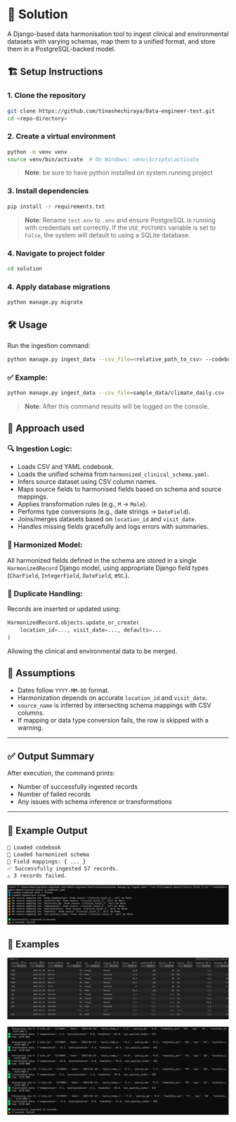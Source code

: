 
# 🧬 Solution

A Django-based data harmonisation tool to ingest clinical and environmental datasets with varying schemas, map them to a unified format, and store them in a PostgreSQL-backed model.


## 🏗️ Setup Instructions

### 1. Clone the repository

```bash
git clone https://github.com/tinashechiraya/Data-engineer-test.git
cd <repo-directory>
```

### 2. Create a virtual environment

```bash
python -m venv venv
source venv/bin/activate  # On Windows: venv\Scripts\activate
```

> **Note**: be sure to have python installed on system running project

### 3. Install dependencies

```bash
pip install -r requirements.txt
```

> **Note**: Rename `test.env` to `.env` and ensure PostgreSQL is running with credentials set correctly. If the `USE_POSTGRES` variable is set to `False`, the system will default to using a SQLite database.


### 4. Navigate to project folder

```bash
cd solution
```

### 4. Apply database migrations

```bash
python manage.py migrate
```

## 🛠️ Usage

Run the ingestion command:

```bash
python manage.py ingest_data --csv_file=<relative_path_to_csv> --codebook=<relative_path_to_codebook>
```

### ✅ Example:

```bash
python manage.py ingest_data --csv_file=sample_data/climate_daily.csv --codebook=sample_data/climate_codebook.yaml
```

> **Note**: After this command results will be logged on the console.

## 🧩 Approach used

### 🔍 Ingestion Logic:

* Loads CSV and YAML codebook.
* Loads the unified schema from `harmonized_clinical_schema.yaml`.
* Infers source dataset using CSV column names.
* Maps source fields to harmonised fields based on schema and source mappings.
* Applies transformation rules (e.g., `M` → `Male`).
* Performs type conversions (e.g., date strings → `DateField`).
* Joins/merges datasets based on `location_id` and `visit_date`.
* Handles missing fields gracefully and logs errors with summaries.

### 🧱 Harmonized Model:

All harmonized fields defined in the schema are stored in a single `HarmonizedRecord` Django model, using appropriate Django field types (`CharField`, `IntegerField`, `DateField`, etc.).

### 🔄 Duplicate Handling:

Records are inserted or updated using:

```python
HarmonizedRecord.objects.update_or_create(
    location_id=..., visit_date=..., defaults=...
)
```

Allowing the clinical and environmental data to be merged.

## 📌 Assumptions

* Dates follow `YYYY-MM-DD` format.
* Harmonization depends on accurate `location_id` and `visit_date`.
* `source_name` is inferred by intersecting schema mappings with CSV columns.
* If mapping or data type conversion fails, the row is skipped with a warning.

---

## ✅ Output Summary

After execution, the command prints:

* Number of successfully ingested records
* Number of failed records
* Any issues with schema inference or transformations

---

## 🔐 Example Output

```
📘 Loaded codebook
📘 Loaded harmonized schema
🧩 Field mappings: { ... }
✅ Successfully ingested 57 records.
⚠️ 3 records failed.
```

![Example Output](sample_output/sample_output.png)


## 🔐 Examples

![Example in db](sample_output/example_in_db.png)

![Example process](sample_output/process.png)